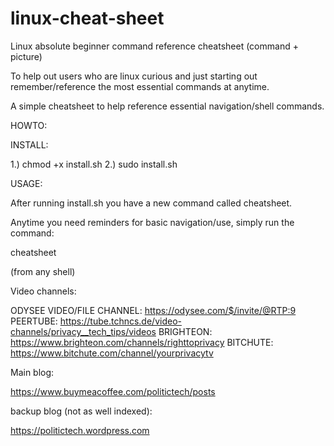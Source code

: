 # linux-cheat-sheet
Linux absolute beginner command reference cheatsheet (command + picture)

To help out users who are linux curious
and just starting out remember/reference 
the most essential commands at anytime.

A simple cheatsheet to help reference essential navigation/shell commands.

HOWTO:

INSTALL:

1.) chmod +x install.sh
2.) sudo install.sh

USAGE:

After running install.sh you have a new command called cheatsheet.

Anytime you need reminders for basic navigation/use, simply run the command:

cheatsheet

(from any shell)


Video channels:

ODYSEE VIDEO/FILE CHANNEL: https://odysee.com/$/invite/@RTP:9​
PEERTUBE: https://tube.tchncs.de/video-channels/privacy__tech_tips/videos
BRIGHTEON: https://www.brighteon.com/channels/righttoprivacy
BITCHUTE: https://www.bitchute.com/channel/yourprivacytv

Main blog:

https://www.buymeacoffee.com/politictech/posts

backup blog (not as well indexed):

https://politictech.wordpress.com
